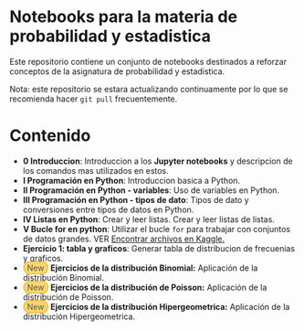 

# Notebooks para la materia de probabilidad y estadistica

Este repositorio contiene un conjunto de notebooks destinados a reforzar conceptos de la asignatura de probabilidad y estadistica.

Nota: este repositorio se estara actualizando continuamente por lo que se recomienda hacer `git pull` frecuentemente.

# Contenido
- **0 Introduccion**: Introduccion a los **Jupyter notebooks** y descripcion de los comandos mas utilizados en estos.
- **I Programación en Python**: Introduccion basica a Python.  
- **II Programación en Python - variables**: Uso de variables en Python.
-  **III Programación en Python - tipos de dato**: Tipos de dato y conversiones entre tipos de datos en Python.
- **IV Listas en Python**: Crear y leer listas. Crear y leer listas de listas.
- **V Bucle for en python**: Utilizar el bucle `for` para trabajar con conjuntos de datos grandes. VER [Encontrar archivos en Kaggle.](https://www.loom.com/share/d3f64114c7cc40d8a4bc29aee22963c2?sid=4b185c19-ae50-4db8-ab14-1ca867edc8bf)
- **Ejercicio 1: tabla y graficos**: Generar tabla de distribucion de frecuenias y graficos.
-  <span 
      style=      
      "color: #525A5B;
      background-color: #FBD66F;
      border: 2px solid #F8BD43;
      padding: 1px 5px;
      border-radius: 20px;">New</span> **Ejercicios de la distribución Binomial:** Aplicación de la distribución Binomial.
- <span 
      style=      
      "color: #525A5B;
      background-color: #FBD66F;
      border: 2px solid #F8BD43;
      padding: 1px 5px;
      border-radius: 20px;">New</span> **Ejercicios de la distribución de Poisson:** Aplicación de la distribución de Poisson.
- <span 
      style=      
      "color: #525A5B;
      background-color: #FBD66F;
      border: 2px solid #F8BD43;
      padding: 1px 5px;
      border-radius: 20px;">New</span> **Ejercicios de la distribución Hipergeometrica:** Aplicación de la distribución Hipergeometrica.
